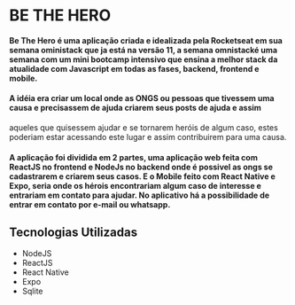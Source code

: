 # BE THE HERO

#### Be The Hero é uma aplicação criada e idealizada pela Rocketseat em sua semana oministack que ja está na versão 11, a semana omnistacké uma semana com um mini bootcamp intensivo que ensina a melhor stack da atualidade com Javascript em todas as fases, backend, frontend e mobile.

#### A idéia era criar um local onde as ONGS ou pessoas que tivessem uma causa e precisassem de ajuda criarem seus posts de ajuda e assim
aqueles que quisessem ajudar e se tornarem heróis de algum caso, estes poderiam estar acessando este lugar e assim contribuirem para
uma causa.
#### A aplicação foi dividida em 2 partes, uma aplicação web feita com ReactJS no frontend e NodeJs no backend onde é possivel as ongs se cadastrarem e criarem seus casos. E o Mobile feito com React Native e Expo, seria onde os hérois encontrariam algum caso de interesse e entrariam em contato para ajudar. No aplicativo há a possibilidade de entrar em contato por e-mail ou whatsapp.

## Tecnologias Utilizadas
- NodeJS
- ReactJS
- React Native
- Expo
- Sqlite
